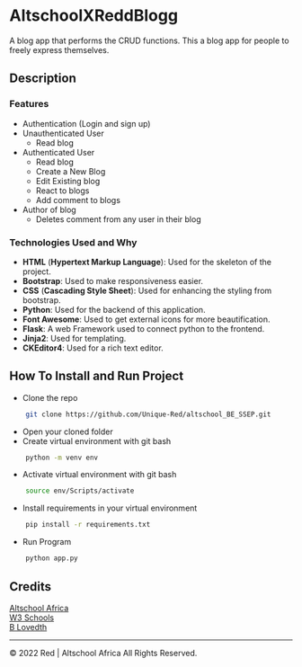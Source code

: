 # AltschoolXReddBlogg
A blog app that performs the CRUD functions. This a blog app for people to freely express themselves. 

## Description
### Features
- Authentication (Login and sign up)
- Unauthenticated User
    - Read blog
- Authenticated User
    - Read blog
    - Create a New Blog
    - Edit Existing blog
    - React to blogs
    - Add comment to blogs
- Author of blog
    - Deletes comment from any user in their blog


### Technologies Used and Why
* **HTML** (**Hypertext Markup Language**): Used for the skeleton of the project.
* **Bootstrap**: Used to make responsiveness easier.
* **CSS** (**Cascading Style Sheet**): Used for enhancing the styling from bootstrap.
* **Python**: Used for the backend of this application.
* **Font Awesome**: Used to get external icons for more beautification.
* **Flask**: A web Framework used to connect python to the frontend.
* **Jinja2**: Used for templating.
* **CKEditor4**: Used for a rich text editor.

## How To Install and Run Project
- Clone the repo
```sh
    git clone https://github.com/Unique-Red/altschool_BE_SSEP.git
```
- Open your cloned folder
- Create virtual environment with git bash
```sh
    python -m venv env
```
- Activate virtual environment with git bash
```sh
    source env/Scripts/activate
```
- Install requirements in your virtual environment
```sh
    pip install -r requirements.txt
```
- Run Program
```sh
    python app.py
```

## Credits
[Altschool Africa](https://www.altschoolafrica.com/)
<br>
[W3 Schools](https://www.w3schools.com/)
<br>
[B Lovedth](https://github.com/B-lovedth)


- - -
© 2022 Red | Altschool Africa All Rights Reserved.